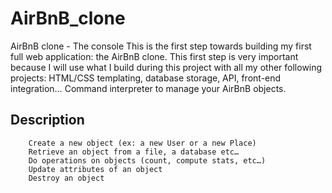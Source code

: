 # AirBnB_clone

AirBnB clone - The console
This is the first step towards building my first full web application: the AirBnB clone. This first step is very important because I will use what I build during this project with all my other following projects: HTML/CSS templating, database storage, API, front-end integration…
Command interpreter to manage your AirBnB objects.

## Description

        Create a new object (ex: a new User or a new Place)
        Retrieve an object from a file, a database etc…
        Do operations on objects (count, compute stats, etc…)
        Update attributes of an object
        Destroy an object
